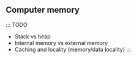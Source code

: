 
## Computer memory

::: TODO
- Stack vs heap
- Internal memory vs external memory
- Caching and locality (memory/data locality)
:::
